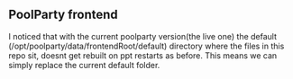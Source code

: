 ## PoolParty frontend

I noticed that with the current poolparty version(the live one) the default (/opt/poolparty/data/frontendRoot/default) directory where the files in this repo sit, doesnt get rebuilt on ppt restarts as before. This means we can simply replace the current default folder.
